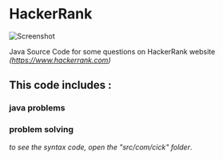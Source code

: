 # HackerRank
![Screenshot](https://github.com/fajri-rasid1st/HackerRank/tree/master/asset/160_Hackerrank_logo_logos-512.png)

Java Source Code for some questions on HackerRank website *(https://www.hackerrank.com)*
 
## This code includes :
### java problems
### problem solving
 
*to see the syntax code, open the "src/com/cick" folder*.
